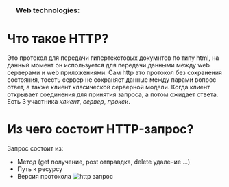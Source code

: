 <h3>
  <img src="./assets/WWW.png" width="16" height="16" />
  <span>Web technologies:</span>
</h3>

# Что такое HTTP? 
 Это протокол для передачи гипертекстовых докумнтов по типу html, на данный момент он используется для передачи данными между web серверами и web приложениями. Сам http это протокол без сохранения состояния, тоесть сервер не сохраняет данные между парами вопрос ответ, а также клиент класической серверной модели. Когда клиент открывает соединения для принятия запроса, а потом ожидает ответа. Есть 3 участника *клиент*, *сервер*, *прокси*. 

 # Из чего состоит HTTP-запрос?
Запрос состоит из:
 - Метод (get получение, post отправдка, delete удаление ...)
 - Путь к ресурсу
 - Версия протокола
 ![http запрос](https://mdn.mozillademos.org/files/13687/HTTP_Request.png)